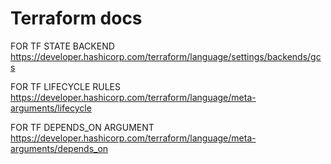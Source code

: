# Terraform docs

FOR TF STATE BACKEND 
https://developer.hashicorp.com/terraform/language/settings/backends/gcs

FOR TF LIFECYCLE RULES
https://developer.hashicorp.com/terraform/language/meta-arguments/lifecycle

FOR TF DEPENDS_ON ARGUMENT
https://developer.hashicorp.com/terraform/language/meta-arguments/depends_on
